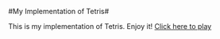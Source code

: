 #My Implementation of Tetris#

This is my implementation of Tetris. Enjoy it! 
[Click here to play](http://aquietzero.github.com/Tetris)
